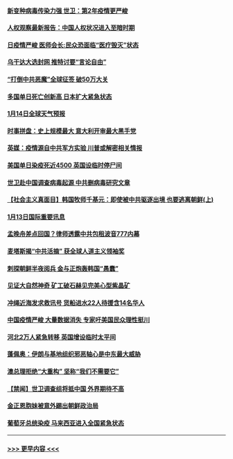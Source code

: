 #### [新变种病毒传染力强 世卫：第2年疫情更严峻](../pages/prog202/a103031749.md?t=01141451) 
#### [人权观察最新报告：中国人权状况进入至暗时期](../pages/prog202/a103031706.md?t=01141451) 
#### [日疫情严峻 医师会长:民众恐面临“医疗毁灭”状态](../pages/prog202/a103031709.md?t=01141451) 
#### [乌干达大选封网 推特讨要“言论自由”](../pages/prog202/a103031542.md?t=01141451) 
#### [“打倒中共恶魔”全球征签 破50万大关](../pages/prog202/a103031596.md?t=01141451) 
#### [多国单日死亡创新高 日本扩大紧急状态](../pages/prog202/a103031591.md?t=01141451) 
#### [1月14日全球天气预报](../pages/prog202/a103031549.md?t=01141451) 
#### [时事拼盘：史上规模最大 意大利开审最大黑手党](../pages/prog202/a103031553.md?t=01141451) 
#### [英媒：疫情源自中共军方实验 川普或解密相关情报](../pages/prog202/a103031443.md?t=01141451) 
#### [美国单日染疫死近4500 英国设临时停尸间](../pages/prog202/a103031372.md?t=01141451) 
#### [世卫赴中国调查病毒起源 中共删病毒研究文章](../pages/prog202/a103031314.md?t=01141451) 
#### [【社会主义真面目】韩国牧师千基元：即使被中共驱逐出境 也要逃离朝鲜(上)](../pages/prog202/a103031276.md?t=01141451) 
#### [1月13日国际重要讯息](../pages/prog202/a103031142.md?t=01141451) 
#### [孟晚舟差点回国？律师透露中共包租波音777内幕](../pages/prog202/a103031108.md?t=01141451) 
#### [麦塔斯揭“中共活摘” 获全球人道主义领袖奖](../pages/prog202/a103031107.md?t=01141451) 
#### [刺探朝鲜半夜阅兵 金与正炮轰韩国“愚蠢”](../pages/prog202/a103030989.md?t=01141451) 
#### [见证大自然神奇 矿工破石赫见完美心型紫晶矿](../pages/prog202/a103030998.md?t=01141451) 
#### [冲绳近海发求救讯号 货船进水22人待援含14名华人](../pages/prog202/a103030915.md?t=01141451) 
#### [中国疫情严峻 大量数据消失 专家吁美国民众理性挺川](../pages/prog202/a103030850.md?t=01141451) 
#### [河北2万人紧急转移 英国增设临时太平间](../pages/prog202/a103030791.md?t=01141451) 
#### [蓬佩奥：伊朗与基地组织邪恶轴心是中东最大威胁](../pages/prog202/a103030744.md?t=01141451) 
#### [澳总理拒绝“大重构”  坚称“我们不需要它”](../pages/prog202/a103030717.md?t=01141451) 
#### [【禁闻】世卫调查组将抵中国 外界期待不高](../pages/prog202/a103030620.md?t=01141451) 
#### [金正恩胞妹被意外踢出朝鲜政治局](../pages/prog202/a103030591.md?t=01141451) 
#### [葡萄牙总统染疫 马来西亚进入全国紧急状态](../pages/prog202/a103030578.md?t=01141451) 

----
#### [ >>> 更早内容 <<< ](../indexes/prog202-earlier.md)
